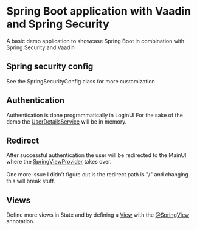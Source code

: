 # Spring Boot application with Vaadin and Spring Security
A basic demo application to showcase Spring Boot in combination with Spring Security and Vaadin

## Spring security config
See the SpringSecurityConfig class for more customization

## Authentication
Authentication is done programmatically in LoginUI 
For the sake of the demo the [UserDetailsService](http://www.baeldung.com/spring-security-authentication-with-a-database)
will be in memory.

## Redirect
After successful authentication the user will be redirected to the MainUI where the [SpringViewProvider](https://vaadin.com/api/vaadin-spring/com/vaadin/spring/navigator/SpringViewProvider.html)
takes over.
<br/>
<br/>
One more issue I didn't figure out is the redirect path is "/" and changing this will break stuff.

## Views
Define more views in State and by defining a 
[View](https://vaadin.com/api/com/vaadin/navigator/View.html) 
with the [@SpringView](https://vaadin.com/api/vaadin-spring/com/vaadin/spring/annotation/SpringView.html) annotation.


